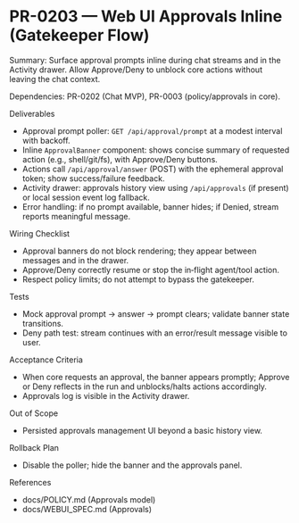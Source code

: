 # PR-0203 — Web UI Approvals Inline (Gatekeeper Flow)

Summary: Surface approval prompts inline during chat streams and in the Activity drawer. Allow Approve/Deny to unblock core actions without leaving the chat context.

Dependencies: PR-0202 (Chat MVP), PR-0003 (policy/approvals in core).

Deliverables

- Approval prompt poller: `GET /api/approval/prompt` at a modest interval with backoff.
- Inline `ApprovalBanner` component: shows concise summary of requested action (e.g., shell/git/fs), with Approve/Deny buttons.
- Actions call `/api/approval/answer` (POST) with the ephemeral approval token; show success/failure feedback.
- Activity drawer: approvals history view using `/api/approvals` (if present) or local session event log fallback.
- Error handling: if no prompt available, banner hides; if Denied, stream reports meaningful message.

Wiring Checklist

- Approval banners do not block rendering; they appear between messages and in the drawer.
- Approve/Deny correctly resume or stop the in‑flight agent/tool action.
- Respect policy limits; do not attempt to bypass the gatekeeper.

Tests

- Mock approval prompt → answer → prompt clears; validate banner state transitions.
- Deny path test: stream continues with an error/result message visible to user.

Acceptance Criteria

- When core requests an approval, the banner appears promptly; Approve or Deny reflects in the run and unblocks/halts actions accordingly.
- Approvals log is visible in the Activity drawer.

Out of Scope

- Persisted approvals management UI beyond a basic history view.

Rollback Plan

- Disable the poller; hide the banner and the approvals panel.

References

- docs/POLICY.md (Approvals model)
- docs/WEBUI_SPEC.md (Approvals)

